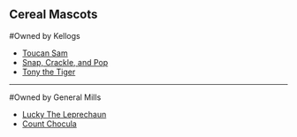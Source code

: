 ## Cereal Mascots

#Owned by Kellogs
- [Toucan Sam](https://en.wikipedia.org/wiki/Toucan_Sam)
- [Snap, Crackle, and Pop](https://en.wikipedia.org/wiki/Snap,_Crackle_and_Pop)
- [Tony the Tiger](https://en.wikipedia.org/wiki/Tony_the_Tiger)

---

#Owned by General Mills
- [Lucky The Leprechaun](https://en.wikipedia.org/wiki/Lucky_Charms)
- [Count Chocula](https://en.wikipedia.org/wiki/Monster_cereals)
